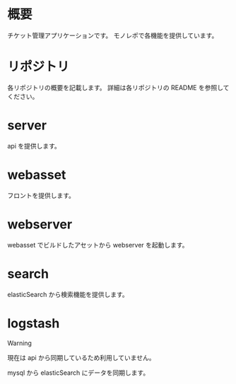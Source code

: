 # 概要

チケット管理アプリケーションです。
モノレポで各機能を提供しています。

# リポジトリ

各リポジトリの概要を記載します。
詳細は各リポジトリの README を参照してください。

# server

api を提供します。

# webasset

フロントを提供します。

# webserver

webasset でビルドしたアセットから webserver を起動します。

# search

elasticSearch から検索機能を提供します。

# logstash

> [!Warning]
> 現在は api から同期しているため利用していません。

mysql から elasticSearch にデータを同期します。
